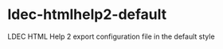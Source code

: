 ldec-htmlhelp2-default
======================

LDEC HTML Help 2 export configuration file in the default style
